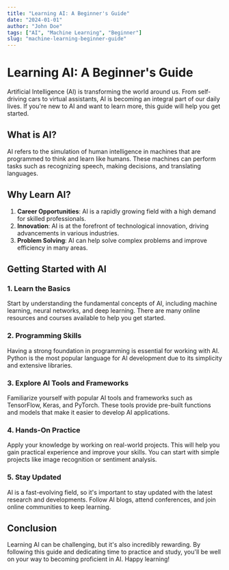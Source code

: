 ```yaml
---
title: "Learning AI: A Beginner's Guide"
date: "2024-01-01"
author: "John Doe"
tags: ["AI", "Machine Learning", "Beginner"]
slug: "machine-learning-beginner-guide"
---
```


# Learning AI: A Beginner's Guide

Artificial Intelligence (AI) is transforming the world around us. From self-driving cars to virtual assistants, AI is becoming an integral part of our daily lives. If you're new to AI and want to learn more, this guide will help you get started.

## What is AI?

AI refers to the simulation of human intelligence in machines that are programmed to think and learn like humans. These machines can perform tasks such as recognizing speech, making decisions, and translating languages.

## Why Learn AI?

1. **Career Opportunities**: AI is a rapidly growing field with a high demand for skilled professionals.
2. **Innovation**: AI is at the forefront of technological innovation, driving advancements in various industries.
3. **Problem Solving**: AI can help solve complex problems and improve efficiency in many areas.

## Getting Started with AI

### 1. Learn the Basics

Start by understanding the fundamental concepts of AI, including machine learning, neural networks, and deep learning. There are many online resources and courses available to help you get started.

### 2. Programming Skills

Having a strong foundation in programming is essential for working with AI. Python is the most popular language for AI development due to its simplicity and extensive libraries.

### 3. Explore AI Tools and Frameworks

Familiarize yourself with popular AI tools and frameworks such as TensorFlow, Keras, and PyTorch. These tools provide pre-built functions and models that make it easier to develop AI applications.

### 4. Hands-On Practice

Apply your knowledge by working on real-world projects. This will help you gain practical experience and improve your skills. You can start with simple projects like image recognition or sentiment analysis.

### 5. Stay Updated

AI is a fast-evolving field, so it's important to stay updated with the latest research and developments. Follow AI blogs, attend conferences, and join online communities to keep learning.

## Conclusion

Learning AI can be challenging, but it's also incredibly rewarding. By following this guide and dedicating time to practice and study, you'll be well on your way to becoming proficient in AI. Happy learning!
